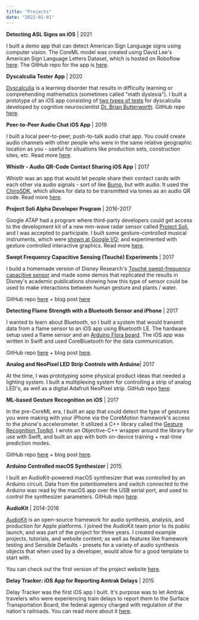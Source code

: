 ```yaml
---
title: "Projects"
date: "2022-01-01"
---
```




**Detecting ASL Signs on iOS** | 2021

I built a demo app that can detect American Sign Language signs using computer vision. The CoreML model was created using David Lee's American Sign Language Letters Dataset, which is hosted on Roboflow [here](https://public.roboflow.com/object-detection/american-sign-language-letters). The GitHub repo for the app is [here](https://github.com/narner/ASL-Classifier-Demo).

**Dyscalculia Tester App** | 2020

[Dyscalculia](https://www.dyscalculia.org) is a learning disorder that results in difficulty learning or comprehending mathematics (sometimes called "math dyslexia"). I built a prototype of an iOS app consisting of [two types of tests](https://www.youtube.com/watch?v=p_Hqdqe84Uc&t=231s) for dyscalculia developed by cognitive neuroscientist [Dr. Brian Butterworth](https://www.dyscalculia.org/experts/brian-butterworth). GitHub repo [here](https://github.com/narner/DyscalculiaTester).

**Peer-to-Peer Audio Chat iOS App** | 2019

I built a local peer-to-peer, push-to-talk audio chat app. You could create audio channels with other people who were in the same relative geographic location as you - useful for situations like production sets, construction sites, etc. Read more [here](https://nickarner.com/projects_and_work/push_to_talk_audio_chat_app/). 

**Whistlr - Audio QR-Code Contact Sharing iOS App** | 2017

Whistlr was an app that would let people share their contact cards with each other via audio signals - sort of like [Bump](https://en.wikipedia.org/wiki/Bump_(application)), but with audio. It used the [ChirpSDK](https://github.com/chirp), which allows for data to be transmitted via tones as an audio QR code. Read more [here](/projects_and_work/whistlr/). 

**Project Soli Alpha Developer Program** |  2016-2017

Google ATAP had a program where third-party developers could get access to the development kit of a new  mm-wave radar sensor called [Project Soli](https://atap.google.com/soli/), and I was accepted to participate. I built some gesture-controlled musical instruments, which were [shown at Google I/O](https://www.youtube.com/watch?v=H41A_IWZwZI); and experimented with gesture controlled interactive graphics. Read more [here](/projects_and_work/o_soli_mio/).

**Swept Frequency Capacitive Sensing (Touché) Experiments** | 2017 

I build a homemade version of Disney Research's [Touché swept-frequency capacitive sensor](https://la.disneyresearch.com/publication/touche-enhancing-touch-interaction-on-humans-screens-liquids-and-everyday-objects/) and made some demos that replicated the results in Disney's academic publications showing how this type of sensor could be used to make interactions between human gesture and plants / water. 

GitHub repo [here](https://github.com/narner/Touche-Experiments) + blog post [here](https://nickarner.com/projects_and_work/emulating_touch%C3%A9/)

**Detecting Flame Strength with a Bluetooth Sensor and iPhone** | 2017 

I wanted to learn about Bluetooth, so I built a system that would transmit data from a flame sensor to an iOS app using Bluetooth LE. The hardware setup used a flame sensor and an [Arduino Flora board](https://www.adafruit.com/product/659). The iOS app was written in Swift and used CoreBluetooth for the data communication. 

GitHub repo [here](https://github.com/narner/iOS-FlameSensor-Bluetooth-Study) + blog post [here](https://nickarner.com/notes/integrating-arduino-bluetooth-sensors-with-ios-september-5-2017/).

**Analog and NeoPixel LED Strip Controls with Arduino**| 2017 

At the time, I was prototyping some physical product ideas that needed a lighting system. I built a multiplexing system for controlling a strip of analog LED's, as well as a digital Adafruit NeoPixel strip. GitHub repo [here](https://github.com/narner/Analog-and-NeoPixel-LED-Strip-Control). 

**ML-based Gesture Recognition on iOS** | 2017 

In the pre-CoreML era, I built an app that could detect the type of gestures you were making with your iPhone via the CoreMotion framework's access to the phone's accelerometer. It utilized a C++ library called the [Gesture Recognition Toolkit](https://github.com/nickgillian/grt). I wrote an Objective-C++ wrapper around the library for use with Swift, and built an app with both on-device training + real-time prediction modes.  

GitHub repo [here](https://github.com/narner/GRT-iOS-HelloWorld) + blog post [here](https://nickarner.com/notes/machine-learning-powered-gesture-recognition-on-ios-october-7-2017/).

**Arduino Controlled macOS Synthesizer** | 2015 

I built an AudioKit-powered macOS synthesizer that was controlled by an Arduino circuit. Data from the potentiometers and switch connected to the Arduino was read by the macOS app over the USB serial port, and used to control the synthesizer parameters. GitHub repo [here](https://github.com/narner/Arduino-AudioKitOSX). 

**AudioKit** | 2014-2016

[AudioKit](https://audiokit.io) is an open-source framework for audio synthesis, analysis, and production for Apple platforms. I joined the AudioKit team prior to its public launch, and was part of the project for three years. I created example projects, tutorials, and website content; as well as features like framework testing and Sensible Defaults - presets for a variety of audio synthesis objects that when used by a developer, would allow for a good template to start with.

You can check out the first version of the project website [here](https://web.archive.org/web/20141108033113/http://audiokit.io/).

**Delay Tracker: iOS App for Reporting Amtrak Delays** | 2015

Delay Tracker was the first iOS app I built. It's purpose was to let Amtrak travelers who were experiencing train delays to report them to the Surface Transportation Board, the federal agency charged with regulation of the nation's railroads. You can read more about it [here](/projects_and_work/delay_tracker/).  





